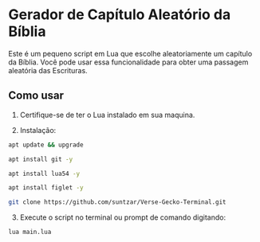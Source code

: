 # Gerador de Capítulo Aleatório da Bíblia

Este é um pequeno script em Lua que escolhe aleatoriamente um capítulo da Bíblia. Você pode usar essa funcionalidade para obter uma passagem aleatória das Escrituras.

## Como usar

1. Certifique-se de ter o Lua instalado em sua maquina.

2. Instalação:

```bash  
apt update && upgrade

apt install git -y

apt install lua54 -y

apt install figlet -y

git clone https://github.com/suntzar/Verse-Gecko-Terminal.git
```

3. Execute o script no terminal ou prompt de comando digitando:

```bash
lua main.lua
```
